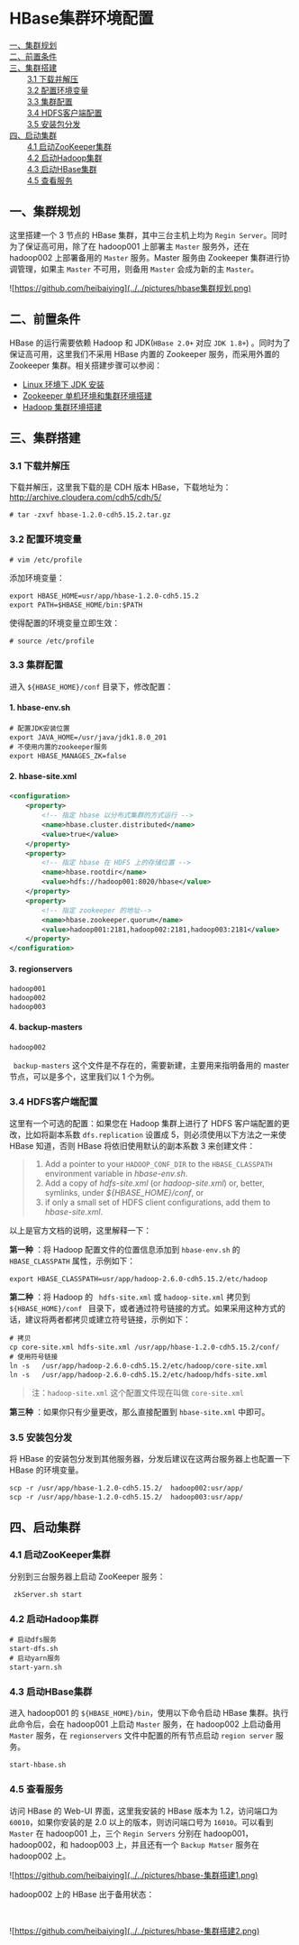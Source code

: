 # HBase集群环境配置

<nav>
<a href="#一集群规划">一、集群规划</a><br/>
<a href="#二前置条件">二、前置条件</a><br/>
<a href="#三集群搭建">三、集群搭建</a><br/>
&nbsp;&nbsp;&nbsp;&nbsp;&nbsp;&nbsp;&nbsp;&nbsp;<a href="#31-下载并解压">3.1 下载并解压</a><br/>
&nbsp;&nbsp;&nbsp;&nbsp;&nbsp;&nbsp;&nbsp;&nbsp;<a href="#32-配置环境变量">3.2 配置环境变量</a><br/>
&nbsp;&nbsp;&nbsp;&nbsp;&nbsp;&nbsp;&nbsp;&nbsp;<a href="#33-集群配置">3.3 集群配置</a><br/>
&nbsp;&nbsp;&nbsp;&nbsp;&nbsp;&nbsp;&nbsp;&nbsp;<a href="#34-HDFS客户端配置">3.4 HDFS客户端配置</a><br/>
&nbsp;&nbsp;&nbsp;&nbsp;&nbsp;&nbsp;&nbsp;&nbsp;<a href="#35-安装包分发">3.5 安装包分发</a><br/>
<a href="#四启动集群">四、启动集群</a><br/>
&nbsp;&nbsp;&nbsp;&nbsp;&nbsp;&nbsp;&nbsp;&nbsp;<a href="#41-启动ZooKeeper集群">4.1 启动ZooKeeper集群</a><br/>
&nbsp;&nbsp;&nbsp;&nbsp;&nbsp;&nbsp;&nbsp;&nbsp;<a href="#42-启动Hadoop集群">4.2 启动Hadoop集群</a><br/>
&nbsp;&nbsp;&nbsp;&nbsp;&nbsp;&nbsp;&nbsp;&nbsp;<a href="#43-启动HBase集群">4.3 启动HBase集群</a><br/>
&nbsp;&nbsp;&nbsp;&nbsp;&nbsp;&nbsp;&nbsp;&nbsp;<a href="#45-查看服务">4.5 查看服务</a><br/>
</nav>



## 一、集群规划

这里搭建一个 3 节点的 HBase 集群，其中三台主机上均为 `Regin Server`。同时为了保证高可用，除了在 hadoop001 上部署主 `Master` 服务外，还在 hadoop002 上部署备用的 `Master` 服务。Master 服务由 Zookeeper 集群进行协调管理，如果主 `Master` 不可用，则备用 `Master` 会成为新的主 `Master`。

![https://github.com/heibaiying](../../pictures/hbase集群规划.png)

## 二、前置条件

HBase 的运行需要依赖 Hadoop 和 JDK(`HBase 2.0+` 对应 `JDK 1.8+`) 。同时为了保证高可用，这里我们不采用 HBase 内置的 Zookeeper 服务，而采用外置的 Zookeeper 集群。相关搭建步骤可以参阅：

- [Linux 环境下 JDK 安装](https://github.com/heibaiying/BigData-Notes/blob/master/notes/installation/Linux下JDK安装.md)
- [Zookeeper 单机环境和集群环境搭建](https://github.com/heibaiying/BigData-Notes/blob/master/notes/installation/Zookeeper单机环境和集群环境搭建.md)
- [Hadoop 集群环境搭建](https://github.com/heibaiying/BigData-Notes/blob/master/notes/installation/Hadoop集群环境搭建.md)



## 三、集群搭建

### 3.1 下载并解压

下载并解压，这里我下载的是 CDH 版本 HBase，下载地址为：http://archive.cloudera.com/cdh5/cdh/5/

```shell
# tar -zxvf hbase-1.2.0-cdh5.15.2.tar.gz
```

### 3.2 配置环境变量

```shell
# vim /etc/profile
```

添加环境变量：

```shell
export HBASE_HOME=usr/app/hbase-1.2.0-cdh5.15.2
export PATH=$HBASE_HOME/bin:$PATH
```

使得配置的环境变量立即生效：

```shell
# source /etc/profile
```

### 3.3 集群配置

进入 `${HBASE_HOME}/conf` 目录下，修改配置：

#### 1. hbase-env.sh 

```shell
# 配置JDK安装位置
export JAVA_HOME=/usr/java/jdk1.8.0_201
# 不使用内置的zookeeper服务
export HBASE_MANAGES_ZK=false
```

#### 2. hbase-site.xml

```xml
<configuration>
    <property>
        <!-- 指定 hbase 以分布式集群的方式运行 -->
        <name>hbase.cluster.distributed</name>
        <value>true</value>
    </property>
    <property>
        <!-- 指定 hbase 在 HDFS 上的存储位置 -->
        <name>hbase.rootdir</name>
        <value>hdfs://hadoop001:8020/hbase</value>
    </property>
    <property>
        <!-- 指定 zookeeper 的地址-->
        <name>hbase.zookeeper.quorum</name>
        <value>hadoop001:2181,hadoop002:2181,hadoop003:2181</value>
    </property>
</configuration>
```

#### 3. regionservers

```
hadoop001
hadoop002
hadoop003
```

#### 4. backup-masters

```
hadoop002
```

` backup-masters` 这个文件是不存在的，需要新建，主要用来指明备用的 master 节点，可以是多个，这里我们以 1 个为例。

### 3.4 HDFS客户端配置

这里有一个可选的配置：如果您在 Hadoop 集群上进行了 HDFS 客户端配置的更改，比如将副本系数 `dfs.replication` 设置成 5，则必须使用以下方法之一来使 HBase 知道，否则 HBase 将依旧使用默认的副本系数 3 来创建文件：

> 1. Add a pointer to your `HADOOP_CONF_DIR` to the `HBASE_CLASSPATH` environment variable in *hbase-env.sh*.
> 2. Add a copy of *hdfs-site.xml* (or *hadoop-site.xml*) or, better, symlinks, under *${HBASE_HOME}/conf*, or
> 3. if only a small set of HDFS client configurations, add them to *hbase-site.xml*.

以上是官方文档的说明，这里解释一下：

**第一种** ：将 Hadoop 配置文件的位置信息添加到 `hbase-env.sh` 的 `HBASE_CLASSPATH` 属性，示例如下：

```shell
export HBASE_CLASSPATH=usr/app/hadoop-2.6.0-cdh5.15.2/etc/hadoop
```

**第二种** ：将 Hadoop 的 ` hdfs-site.xml` 或 `hadoop-site.xml` 拷贝到  `${HBASE_HOME}/conf ` 目录下，或者通过符号链接的方式。如果采用这种方式的话，建议将两者都拷贝或建立符号链接，示例如下：

```shell
# 拷贝
cp core-site.xml hdfs-site.xml /usr/app/hbase-1.2.0-cdh5.15.2/conf/
# 使用符号链接
ln -s   /usr/app/hadoop-2.6.0-cdh5.15.2/etc/hadoop/core-site.xml
ln -s   /usr/app/hadoop-2.6.0-cdh5.15.2/etc/hadoop/hdfs-site.xml
```

> 注：`hadoop-site.xml` 这个配置文件现在叫做 `core-site.xml`

**第三种** ：如果你只有少量更改，那么直接配置到 `hbase-site.xml` 中即可。



### 3.5 安装包分发

将 HBase 的安装包分发到其他服务器，分发后建议在这两台服务器上也配置一下 HBase 的环境变量。

```shell
scp -r /usr/app/hbase-1.2.0-cdh5.15.2/  hadoop002:usr/app/
scp -r /usr/app/hbase-1.2.0-cdh5.15.2/  hadoop003:usr/app/
```



## 四、启动集群

### 4.1 启动ZooKeeper集群

分别到三台服务器上启动 ZooKeeper 服务：

```shell
 zkServer.sh start
```

### 4.2 启动Hadoop集群

```shell
# 启动dfs服务
start-dfs.sh
# 启动yarn服务
start-yarn.sh
```

### 4.3 启动HBase集群

进入 hadoop001 的 `${HBASE_HOME}/bin`，使用以下命令启动 HBase 集群。执行此命令后，会在 hadoop001 上启动 `Master` 服务，在 hadoop002 上启动备用 `Master` 服务，在 `regionservers` 文件中配置的所有节点启动 `region server` 服务。

```shell
start-hbase.sh
```



### 4.5 查看服务

访问 HBase 的 Web-UI 界面，这里我安装的 HBase 版本为 1.2，访问端口为 `60010`，如果你安装的是 2.0 以上的版本，则访问端口号为 `16010`。可以看到 `Master` 在 hadoop001 上，三个 `Regin Servers` 分别在 hadoop001，hadoop002，和 hadoop003 上，并且还有一个 `Backup Matser` 服务在 hadoop002 上。

![https://github.com/heibaiying](../../pictures/hbase-集群搭建1.png)
<br/>

hadoop002 上的 HBase 出于备用状态：

<br/>

![https://github.com/heibaiying](../../pictures/hbase-集群搭建2.png)
